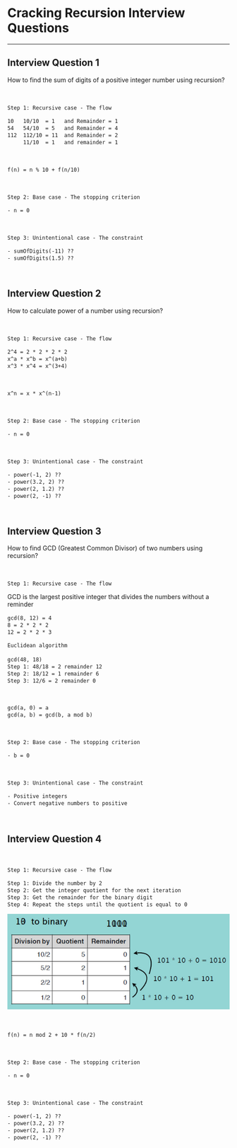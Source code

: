 # Cracking Recursion Interview Questions

---

## Interview Question 1

How to find the sum of digits of a positive integer number using recursion?

<br>

`Step 1: Recursive case - The flow`

```
10   10/10  = 1   and Remainder = 1
54   54/10  = 5   and Remainder = 4
112  112/10 = 11  and Remainder = 2
     11/10  = 1   and remainder = 1
```

<br>

`f(n) = n % 10 + f(n/10)`

<br>

`Step 2: Base case - The stopping criterion`

```
- n = 0
```

<br>

`Step 3: Unintentional case - The constraint`

```
- sumOfDigits(-11) ??
- sumOfDigits(1.5) ??
```

<br>

## Interview Question 2

How to calculate power of a number using recursion?

<br>

`Step 1: Recursive case - The flow`

```
2^4 = 2 * 2 * 2 * 2
x^a * x^b = x^(a+b)
x^3 * x^4 = x^(3+4)
```

<br>

`x^n = x * x^(n-1)`

<br>

`Step 2: Base case - The stopping criterion`

```
- n = 0
```

<br>

`Step 3: Unintentional case - The constraint`

```
- power(-1, 2) ??
- power(3.2, 2) ??
- power(2, 1.2) ??
- power(2, -1) ??
```

<br>

## Interview Question 3

How to find GCD (Greatest Common Divisor) of two numbers using recursion?

<br>

`Step 1: Recursive case - The flow`

GCD is the largest positive integer that divides the numbers without a reminder

```
gcd(8, 12) = 4
8 = 2 * 2 * 2
12 = 2 * 2 * 3
```

```
Euclidean algorithm

gcd(48, 18)
Step 1: 48/18 = 2 remainder 12
Step 2: 18/12 = 1 remainder 6
Step 3: 12/6 = 2 remainder 0
```

<br>

```
gcd(a, 0) = a
gcd(a, b) = gcd(b, a mod b)
```

<br>

`Step 2: Base case - The stopping criterion`

```
- b = 0
```

<br>

`Step 3: Unintentional case - The constraint`

```
- Positive integers
- Convert negative numbers to positive
```

<br>

## Interview Question 4

<br>

`Step 1: Recursive case - The flow`

```
Step 1: Divide the number by 2
Step 2: Get the integer quotient for the next iteration
Step 3: Get the remainder for the binary digit
Step 4: Repeat the steps until the quotient is equal to 0
```

![Error: Image not found.](photo_2024-03-27_13-38-06.jpg)

<br>

`f(n) = n mod 2 + 10 * f(n/2)`

<br>

`Step 2: Base case - The stopping criterion`

```
- n = 0
```

<br>

`Step 3: Unintentional case - The constraint`

```
- power(-1, 2) ??
- power(3.2, 2) ??
- power(2, 1.2) ??
- power(2, -1) ??
```

<br>
